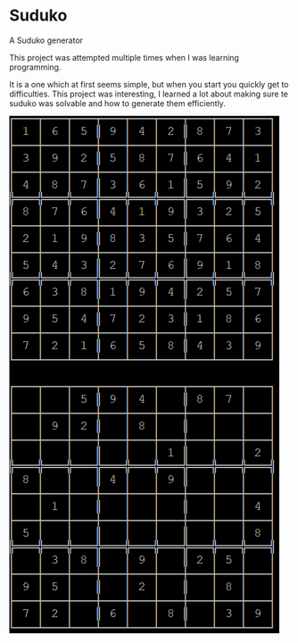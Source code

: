 # Suduko
A Suduko generator

This project was attempted multiple times when I was learning programming.

It is a one which at first seems simple, but when you start you quickly
get to difficulties. This project was interesting, I learned a lot 
about making sure te suduko was solvable and how to generate them 
efficiently.

![1](/1.png)
